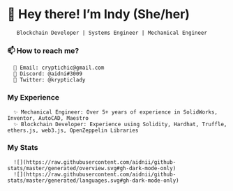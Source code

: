  # 👋 Hey there! I’m Indy (She/her)
       Blockchain Developer | Systems Engineer | Mechanical Engineer

### 📫 How to reach me?
      💞️ Email: cryptichic@gmail.com
      💞️ Discord: @aidni#3009
      💞️ Twitter: @krypticlady
      
### My Experience
      ✨ Mechanical Engineer: Over 5+ years of experience in SolidWorks, Inventor, AutoCAD, Maestro
      ✨ Blockchain Developer: Experience using Solidity, Hardhat, Truffle, ethers.js, web3.js, OpenZeppelin Libraries
     
### My Stats
      ![](https://raw.githubusercontent.com/aidnii/github-stats/master/generated/overview.svg#gh-dark-mode-only)
      ![](https://raw.githubusercontent.com/aidnii/github-stats/master/generated/languages.svg#gh-dark-mode-only)


<!---
aidnii/aidnii is a ✨ special ✨ repository because its `README.md` (this file) appears on your GitHub profile.
You can click the Preview link to take a look at your changes.
--->
